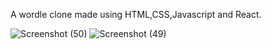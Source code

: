 A wordle clone made using HTML,CSS,Javascript and React.


![Screenshot (50)](https://user-images.githubusercontent.com/48377804/227381180-15814b2d-818c-42f9-add3-08155a464a23.png)
![Screenshot (49)](https://user-images.githubusercontent.com/48377804/227381197-51acd2ba-cee8-440e-ac41-dda08f9c53d7.png)

